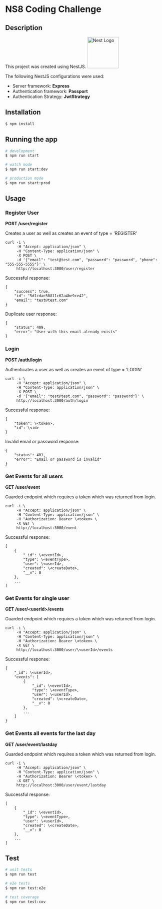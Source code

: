 # NS8 Coding Challenge

## Description
This project was created using NestJS. <a href="http://nestjs.com/" target="blank"><img src="https://nestjs.com/img/logo_text.svg" width="100" alt="Nest Logo" /></a>

The following NestJS configurations were used:

+ Server framework: **Express**
+ Authentication framework: **Passport**
+ Authentication Strategy: **JwtStrategy**

## Installation

```bash
$ npm install
```

## Running the app

```bash
# development
$ npm run start

# watch mode
$ npm run start:dev

# production mode
$ npm run start:prod
```

## Usage
### Register User
**POST /user/register**

Creates a user as well as creates an event of type = 'REGISTER'

```
curl -i \
     -H "Accept: application/json" \
     -H "Content-Type: application/json" \
     -X POST \
     -d '{"email": "test@test.com", "password": "password", "phone": "555-555-5555"}' \
     http://localhost:3000/user/register
```
Successful response:
```
{
    "success": true,
    "id": "5d1cdae30811c62a4be9ce42",
    "email": "test@test.com"
}
```
Duplicate user response:
```
{
    "status": 409,
    "error": "User with this email already exists"
}
```

### Login
**POST /auth/login**

Authenticates a user as well as creates an event of type = 'LOGIN'
```
curl -i \
     -H "Accept: application/json" \
     -H "Content-Type: application/json" \
     -X POST \
     -d '{"email": "test@test.com", "password": "password"}' \
     http://localhost:3000/auth/login
```
Successful response:
```
{
    "token": \<token>,
    "id": \<id>
}
```
Invalid email or password response:
```
{
    "status": 401,
    "error": "Email or password is invalid"
}
```

### Get Events for all users
**GET /user/event**

Guarded endpoint which requires a token which was returned from login.
```
curl -i \
     -H "Accept: application/json" \
     -H "Content-Type: application/json" \
     -H "Authorization: Bearer \<token> \
     -X GET \
     http://localhost:3000/event
```
Successful response:
```
[
    {
        "_id": \<eventId>,
        "type": \<eventType>,
        "user": \<userId>,
        "created": \<createDate>,
        "__v": 0
    },
    ...
]
```

### Get Events for single user
**GET /user/\<userId>/events**

Guarded endpoint which requires a token which was returned from login.
```
curl -i \
     -H "Accept: application/json" \
     -H "Content-Type: application/json" \
     -H "Authorization: Bearer \<token> \
     -X GET \
     http://localhost:3000/user/\<userId>/events
```
Successful response:
```
{
    "_id": \<userId>,
    "events": [
        {
            "_id": \<eventId>,
            "type": \<eventType>,
            "user": \<userId>,
            "created": \<createDate>,
            "__v": 0
        },
        ...
    ]
}
```

### Get Events all events for the last day
**GET /user/event/lastday**

Guarded endpoint which requires a token which was returned from login.
```
curl -i \
     -H "Accept: application/json" \
     -H "Content-Type: application/json" \
     -H "Authorization: Bearer \<token> \
     -X GET \
     http://localhost:3000/user/event/lastday
```
Successful response:
```
[
    {
        "_id": \<eventId>,
        "type": \<eventType>,
        "user": \<userId>,
        "created": \<createDate>,
        "__v": 0
    },
    ...
]
```

## Test

```bash
# unit tests
$ npm run test

# e2e tests
$ npm run test:e2e

# test coverage
$ npm run test:cov
```
